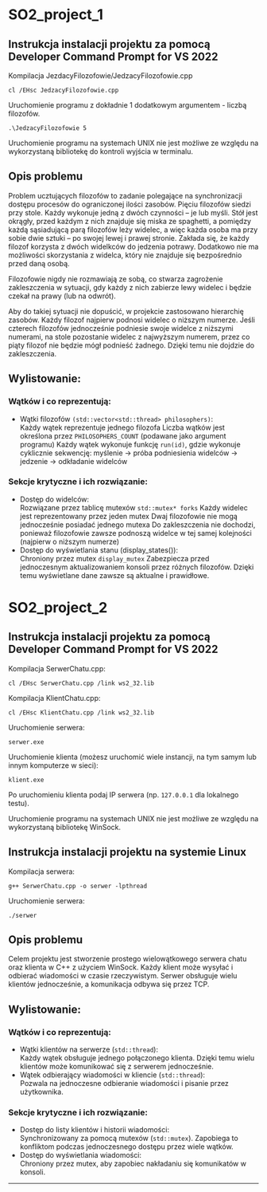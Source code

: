 # SO2_project_1

## Instrukcja instalacji projektu za pomocą Developer Command Prompt for VS 2022

Kompilacja JezdacyFilozofowie/JedzacyFilozofowie.cpp
```
cl /EHsc JedzacyFilozofowie.cpp
```
Uruchomienie programu z dokładnie 1 dodatkowym argumentem - liczbą filozofów.
```
.\JedzacyFilozofowie 5
```
Uruchomienie programu na systemach UNIX nie jest możliwe ze względu na wykorzystaną bibliotekę do kontroli wyjścia w terminalu.

## Opis problemu
Problem ucztujących filozofów to zadanie polegające na synchronizacji dostępu procesów do ograniczonej ilości zasobów. 
Pięciu filozofów siedzi przy stole. Każdy wykonuje jedną z dwóch czynności – je lub myśli. Stół jest okrągły, przed każdym z nich znajduje się miska ze spaghetti, a pomiędzy każdą sąsiadującą parą filozofów leży widelec, a więc każda osoba ma przy sobie dwie sztuki – po swojej lewej i prawej stronie. Zakłada się, że każdy filozof korzysta z dwóch widelkców do jedzenia potrawy. Dodatkowo nie ma możliwości skorzystania z widelca, który nie znajduje się bezpośrednio przed daną osobą.

Filozofowie nigdy nie rozmawiają ze sobą, co stwarza zagrożenie zakleszczenia w sytuacji, gdy każdy z nich zabierze lewy widelec i będzie czekał na prawy (lub na odwrót).

Aby do takiej sytuacji nie dopuścić, w projekcie zastosowano hierarchię zasobów. Każdy filozof najpierw podnosi widelec o niższym numerze. Jeśli czterech filozofów jednocześnie podniesie swoje widelce z niższymi numerami, na stole pozostanie widelec z najwyższym numerem, przez co piąty filozof nie będzie mógł podnieść żadnego. Dzięki temu nie dojdzie do zakleszczenia.

## Wylistowanie:

### Wątków i co reprezentują:
- Wątki filozofów `(std::vector<std::thread> philosophers)`:  
Każdy wątek reprezentuje jednego filozofa
Liczba wątków jest określona przez `PHILOSOPHERS_COUNT` (podawane jako argument programu)
Każdy wątek wykonuje funkcję `run(id)`, gdzie wykonuje cyklicznie sekwencję: myślenie -> próba podniesienia widelców -> jedzenie -> odkładanie widelców
### Sekcje krytyczne i ich rozwiązanie:
- Dostęp do widelców:  
Rozwiązane przez tablicę mutexów `std::mutex* forks`
Każdy widelec jest reprezentowany przez jeden mutex
Dwaj filozofowie nie mogą jednocześnie posiadać jednego mutexa
Do zakleszczenia nie dochodzi, ponieważ filozofowie zawsze podnoszą widelce w tej samej kolejności (najpierw o niższym numerze)
- Dostęp do wyświetlania stanu (display_states()):  
Chroniony przez mutex `display_mutex`
Zabezpiecza przed jednoczesnym aktualizowaniem konsoli przez różnych filozofów. Dzięki temu wyświetlane dane zawsze są aktualne i prawidłowe.

# SO2_project_2

## Instrukcja instalacji projektu za pomocą Developer Command Prompt for VS 2022

Kompilacja SerwerChatu.cpp:
```
cl /EHsc SerwerChatu.cpp /link ws2_32.lib
```
Kompilacja KlientChatu.cpp:
```
cl /EHsc KlientChatu.cpp /link ws2_32.lib
```
Uruchomienie serwera:
```
serwer.exe
```
Uruchomienie klienta (możesz uruchomić wiele instancji, na tym samym lub innym komputerze w sieci):
```
klient.exe
```
Po uruchomieniu klienta podaj IP serwera (np. `127.0.0.1` dla lokalnego testu).

Uruchomienie programu na systemach UNIX nie jest możliwe ze względu na wykorzystaną bibliotekę WinSock.

## Instrukcja instalacji projektu na systemie Linux

Kompilacja serwera:
```
g++ SerwerChatu.cpp -o serwer -lpthread
```

Uruchomienie serwera:
```
./serwer
```

## Opis problemu

Celem projektu jest stworzenie prostego wielowątkowego serwera chatu oraz klienta w C++ z użyciem WinSock. Każdy klient może wysyłać i odbierać wiadomości w czasie rzeczywistym. Serwer obsługuje wielu klientów jednocześnie, a komunikacja odbywa się przez TCP.

## Wylistowanie:

### Wątków i co reprezentują:
- Wątki klientów na serwerze (`std::thread`):  
  Każdy wątek obsługuje jednego połączonego klienta. Dzięki temu wielu klientów może komunikować się z serwerem jednocześnie.
- Wątek odbierający wiadomości w kliencie (`std::thread`):  
  Pozwala na jednoczesne odbieranie wiadomości i pisanie przez użytkownika.

### Sekcje krytyczne i ich rozwiązanie:
- Dostęp do listy klientów i historii wiadomości:  
  Synchronizowany za pomocą mutexów (`std::mutex`). Zapobiega to konfliktom podczas jednoczesnego dostępu przez wiele wątków.
- Dostęp do wyświetlania wiadomości:  
  Chroniony przez mutex, aby zapobiec nakładaniu się komunikatów w konsoli.

---
